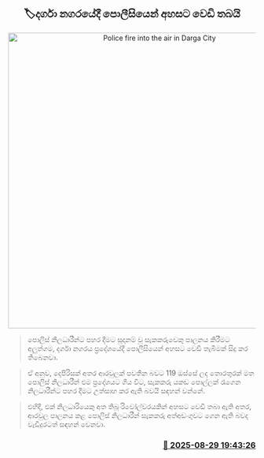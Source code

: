 <p align='center'><b><h2 align='center' title='Police fire into the air in Darga City'>🏷දර්ගා නගරයේදී පොලීසියෙන් අහසට වෙඩි තබයි</h2></b></p>
<p align='center'><img src='https://helakuru.sgp1.cdn.digitaloceanspaces.com/esana/images/lib/shooting-new.jpg' width='600' alt='Police fire into the air in Darga City'></p>

> පොලිස් නිලධාරීන්ට පහර දීමට සූදානම් වූ සැකකරුවෙකු පාලනය කිරීමට අලුත්ගම, දර්ගා නගරය ප්‍රදේශයේදී පොලීසියෙන් අහසට වෙඩි තැබීමක් සිදු කර තිබෙනවා.

> ඒ අනුව, දෙපිරිසක් අතර ආරවුලක් පවතින බවට 119 ඔස්සේ ලද තොරතුරක් මත පොලිස් නිලධාරීන් එම ප්‍රදේශයට ගිය විට, සැකකරු යකඩ පොල්ලක් රැගෙන නිලධාරීන්ට පහර දීමට උත්සාහ කර ඇති බවයි සඳහන් වන්නේ.

> එහිදී, එක් නිලධාරියෙකු අත තිබූ රිවෝල්වරයකින් අහසට වෙඩි තබා ඇති අතර, ආරවුල පාලනය කළ පොලිස් නිලධාරීන් සැකකරු අත්අඩංගුවට ගෙන ඇති බවද වැඩිදුරටත් සඳහන් වෙනවා.



<h3 align='right'><a href='https://www.helakuru.lk/esana/p/113206/'>📅 2025-08-29 19:43:26</a></h3>
